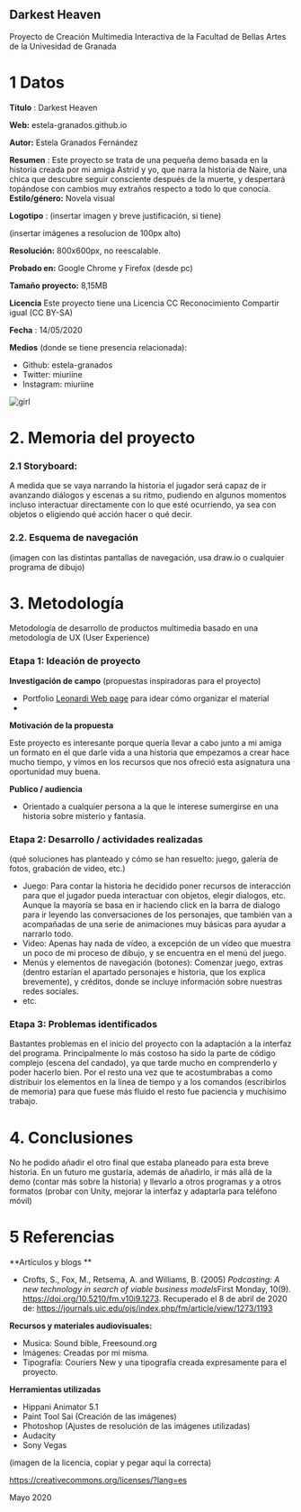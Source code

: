 ## Darkest Heaven

Proyecto de Creación Multimedia Interactiva de la  Facultad de Bellas Artes de la Univesidad de Granada



# 1 Datos 



**Titulo** : Darkest Heaven

**Web:**   estela-granados.github.io

**Autor:**  Estela Granados Fernández

**Resumen** : Este proyecto se trata de una pequeña demo basada en la historia creada por mi amiga Astrid y yo, que narra la historia de Naire, una chica que descubre seguir consciente después de la muerte, y despertará topándose con cambios muy extraños respecto a todo lo que conocía.
**Estilo/género:**  Novela visual

**Logotipo** : (insertar imagen y breve justificación, si  tiene) 

(insertar imágenes a resolucion de 100px alto)

**Resolución:** 800x600px, no reescalable.

**Probado en:**   Google Chrome y Firefox (desde pc)

**Tamaño proyecto:** 8,15MB 

**Licencia** Este proyecto tiene una Licencia CC Reconocimiento Compartir igual (CC BY-SA)

**Fecha** : 14/05/2020

**Medios** (donde se tiene presencia relacionada):

- Github: estela-granados
- Twitter: miuriine
- Instagram: miuriine


![girl](https://github.com/mgea/cmi20/blob/master/WalkingGirl_front01.png)

# 2. Memoria del proyecto 

### 2.1 Storyboard: 

A medida que se vaya narrando la historia el jugador será capaz de ir avanzando diálogos y escenas a su ritmo, pudiendo en algunos momentos incluso interactuar directamente con lo que esté ocurriendo, ya sea con objetos o eligiendo qué acción hacer o qué decir.




### 2.2. Esquema de navegación 



(imagen con las distintas pantallas de navegación, usa draw.io o cualquier programa de dibujo)







# 3. Metodología

Metodología de desarrollo de productos multimedia basado en una metodología de UX (User Experience)



### Etapa 1: Ideación de proyecto

**Investigación de campo** (propuestas inspiradoras para el proyecto)

- Portfolio [Leonardi Web page](http://www.rleonardi.com/interactive-resume/) para idear cómo organizar el material
- 



**Motivación de la propuesta** 

Este  proyecto es interesante porque quería llevar a cabo junto a mi amiga un formato en el que darle vida a una historia que empezamos a crear hace mucho tiempo, y vimos en los recursos que nos ofreció esta asignatura una oportunidad muy buena.



**Publico / audiencia**

- Orientado a cualquier persona a la que le interese sumergirse en una historia sobre misterio y fantasía.





### Etapa 2: Desarrollo / actividades realizadas

(qué soluciones has planteado y cómo se han resuelto: juego, galería de fotos, grabación de video, etc.)

- Juego: Para contar la historia he decidido poner recursos de interacción para que el jugador pueda interactuar con objetos, elegir dialogos, etc. Aunque la mayoría se basa en ir haciendo click en la barra de dialogo para ir leyendo las conversaciones de los personajes, que también van a acompañadas de una serie de animaciones muy básicas para ayudar a narrarlo todo.
- Video: Apenas hay nada de vídeo, a excepción de un vídeo que muestra un poco de mi proceso de dibujo, y se encuentra en el menú del juego. 
- Menús y elementos de navegación (botones): Comenzar juego, extras (dentro estarían el apartado personajes e historia, que los explica brevemente), y créditos, donde se incluye información sobre nuestras redes sociales.
- etc.



### Etapa 3: Problemas identificados

Bastantes problemas en el inicio del proyecto con la adaptación a la interfaz del programa. Principalmente lo más costoso ha sido la parte de código complejo (escena del candado), ya que tarde mucho en comprenderlo y poder hacerlo bien. Por el resto una vez que te acostumbrabas a como distribuir los elementos en la línea de tiempo y a los comandos (escribirlos de memoria) para que fuese más fluido el resto fue paciencia y muchísimo trabajo.



# 4. Conclusiones 

No he podido añadir el otro final que estaba planeado para esta breve historia. En un futuro me gustaría, además de añadirlo, ir más allá de la demo (contar más sobre la historia) y llevarlo a otros programas y a otros formatos (probar con Unity, mejorar la interfaz y adaptarla para teléfono móvil)







# 5 Referencias 

**Artículos y blogs ** 

- Crofts, S., Fox, M., Retsema, A. and Williams, B. (2005) *Podcasting: A new technology in search of viable business models*First Monday, 10(9). https://doi.org/10.5210/fm.v10i9.1273. Recuperado el 8 de abril de 2020 de: https://journals.uic.edu/ojs/index.php/fm/article/view/1273/1193

**Recursos y materiales audiovisuales:**

* Musica:  Sound bible, Freesound.org
* Imágenes:  Creadas por mi misma.
* Tipografía: Couriers New y una tipografía creada expresamente para el proyecto.

**Herramientas utilizadas**

- Hippani Animator 5.1
- Paint Tool Sai (Creación de las imágenes)
- Photoshop (Ajustes de resolución de las imágenes utilizadas)
- Audacity
- Sony Vegas 


(imagen de la licencia, copiar y pegar aquí la correcta)

https://creativecommons.org/licenses/?lang=es

Mayo 2020
